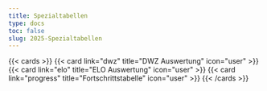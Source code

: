 ```yaml
---
title: Spezialtabellen
type: docs
toc: false
slug: 2025-Spezialtabellen
---
```


{{< cards >}}
  {{< card link="dwz" title="DWZ Auswertung" icon="user" >}}
  {{< card link="elo" title="ELO Auswertung" icon="user" >}}
  {{< card link="progress" title="Fortschrittstabelle" icon="user" >}}
{{< /cards >}}